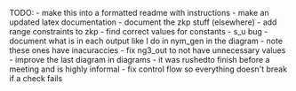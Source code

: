 TODO:
	- make this into a formatted readme with instructions
	- make an updated latex documentation
	- document the zkp stuff (elsewhere)
	- add range constraints to zkp
	- find correct values for constants
	- s_u bug
	- document what is in each output like I do in nym_gen in the diagram
		- note these ones have inacuraccies
	- fix ng3_out to not have unnecessary values
	- improve the last diagram in diagrams
		- it was rushedto finish before a meeting and is highly informal
	- fix control flow so everything doesn't break if a check fails